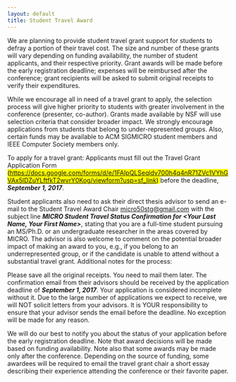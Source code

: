 ```yaml
---
layout: default
title: Student Travel Award
---
```


We are planning to provide student travel grant support for students to defray a portion of their travel cost. The size and number of these grants will vary depending on funding availability, the number of student applicants, and their respective priority. Grant awards will be made before the early registration deadline; expenses will be reimbursed after the conference; grant recipients will be asked to submit original receipts to verify their expenditures.

While we encourage all in need of a travel grant to apply, the selection process will give higher priority to students with greater involvement in the conference (presenter, co-author). Grants made available by NSF will use selection criteria that consider broader impact. We strongly encourage applications from students that belong to under-represented groups. Also, certain funds may be available to ACM SIGMICRO student members and IEEE Computer Society members only.



To apply for a travel grant:
Applicants must fill out the Travel Grant Application Form
<mark> (https://docs.google.com/forms/d/e/1FAIpQLSeqldv700h4q4nR71ZVc1VYhGVAx5lDZuYLftfkT2wvrY0Kog/viewform?usp=sf_link) </mark> before the deadline, ***September 1, 2017***.


Student applicants also need to ask their direct thesis advisor to send an e-mail to the Student Travel Award Chair [micro50stg@gmail.com](mailto:micro50stg@gmail.com) with the subject line ***MICRO Student Travel Status Confirmation for <Your Last Name, Your First Name>***, stating that you are a full-time student pursuing an MS/Ph.D. or an undergraduate researcher in the areas covered by MICRO. The advisor is also welcome to comment on the potential broader impact of making an award to you, e.g., if you belong to an underrepresented group, or if the candidate is unable to attend without a substantial travel grant.
Additional notes for the process:


Please save all the original receipts. You need to mail them later.
The confirmation email from their advisors should be received by the application deadline of ***September 1, 2017***. Your application is considered incomplete without it.
Due to the large number of applications we expect to receive, we will NOT solicit letters from your advisors. It is YOUR responsibility to ensure that your advisor sends the email before the deadline. No exception will be made for any reason.



We will do our best to notify you about the status of your application before the early registration deadline.  Note that award decisions will be made based on funding availability. Note also that some awards may be made only after the conference.
Depending on the source of funding, some awardees will be required to email the travel grant chair a short essay describing their experience attending the conference or their favorite paper.